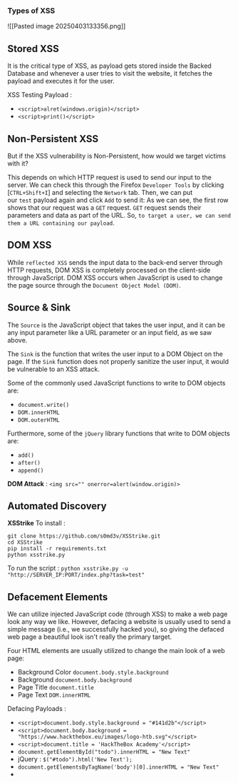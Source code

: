 ### Types of XSS
![[Pasted image 20250403133356.png]]

## Stored XSS
It is the critical type of XSS, as payload gets stored inside the Backed Database and whenever a user tries to visit the website, it fetches the payload and executes it for the user.

XSS Testing Payload :  
- `<script>alret(windows.origin)</script>`
- `<script>print()</script>`

## Non-Persistent XSS
But if the XSS vulnerability is Non-Persistent, how would we target victims with it?

This depends on which HTTP request is used to send our input to the server. We can check this through the Firefox `Developer Tools` by clicking [`CTRL+Shift+I`] and selecting the `Network` tab. Then, we can put our `test` payload again and click `Add` to send it:
As we can see, the first row shows that our request was a `GET` request. `GET` request sends their parameters and data as part of the URL. So, `to target a user, we can send them a URL containing our payload`.

## DOM XSS
While `reflected XSS` sends the input data to the back-end server through HTTP requests, DOM XSS is completely processed on the client-side through JavaScript. DOM XSS occurs when JavaScript is used to change the page source through the `Document Object Model (DOM)`.

## Source & Sink
The `Source` is the JavaScript object that takes the user input, and it can be any input parameter like a URL parameter or an input field, as we saw above.

The `Sink` is the function that writes the user input to a DOM Object on the page. If the `Sink` function does not properly sanitize the user input, it would be vulnerable to an XSS attack.

Some of the commonly used JavaScript functions to write to DOM objects are:
- `document.write()`
- `DOM.innerHTML`
- `DOM.outerHTML`

Furthermore, some of the `jQuery` library functions that write to DOM objects are:
- `add()`
- `after()`
- `append()`

**DOM Attack** :  `<img src="" onerror=alert(window.origin)>`

## Automated Discovery
**XSStrike**
To install : 
```
git clone https://github.com/s0md3v/XSStrike.git
cd XSStrike
pip install -r requirements.txt
python xsstrike.py
```

To run the script : `python xsstrike.py -u "http://SERVER_IP:PORT/index.php?task=test"`

## Defacement Elements

We can utilize injected JavaScript code (through XSS) to make a web page look any way we like. However, defacing a website is usually used to send a simple message (i.e., we successfully hacked you), so giving the defaced web page a beautiful look isn't really the primary target.

Four HTML elements are usually utilized to change the main look of a web page:

- Background Color `document.body.style.background`
- Background `document.body.background`
- Page Title `document.title`
- Page Text `DOM.innerHTML`

Defacing Payloads : 
- `<script>document.body.style.background = "#141d2b"</script>`
- `<script>document.body.background = "https://www.hackthebox.eu/images/logo-htb.svg"</script>`
- `<script>document.title = 'HackTheBox Academy'</script>`
- `document.getElementById("todo").innerHTML = "New Text"`
- jQuery : `$("#todo").html('New Text');`
- `document.getElementsByTagName('body')[0].innerHTML = "New Text"`
- 